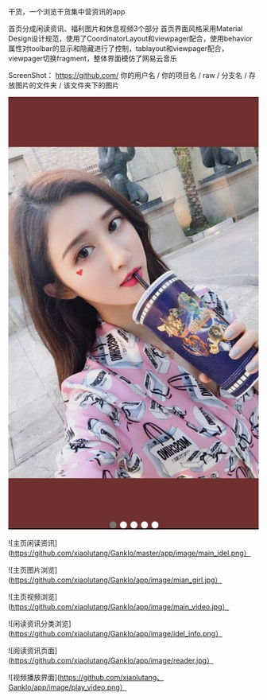 干货，一个浏览干货集中营资讯的app

首页分成闲读资讯、福利图片和休息视频3个部分
首页界面风格采用Material Design设计规范，使用了CoordinatorLayout和viewpager配合，使用behavior属性对toolbar的显示和隐藏进行了控制，tablayout和viewpager配合，viewpager切换fragment，整体界面模仿了网易云音乐

ScreenShot： https://github.com/ 你的用户名 / 你的项目名 / raw / 分支名 / 存放图片的文件夹 / 该文件夹下的图片

![应用启动页面](https://github.com/xiaolutang/GankIo/raw/master/app/image/splash.jpg)

![主页闲读资讯](https://github.com/xiaolutang/GankIo/master/app/image/main_idel.png）

![主页图片浏览](https://github.com/xiaolutang/GankIo/app/image/mian_girl.jpg）

![主页视频浏览](https://github.com/xiaolutang/GankIo/app/image/main_video.jpg）

![闲读资讯分类浏览](https://github.com/xiaolutang/GankIo/app/image/idel_info.png）

![阅读资讯页面](https://github.com/xiaolutang/GankIo/app/image/reader.jpg）

![视频播放界面](https://github.com/xiaolutang、GankIo/app/image/play_video.png）
